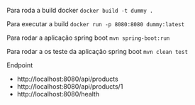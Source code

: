 Para roda a build docker `docker build -t dummy .`

Para executar a build `docker run -p 8080:8080 dummy:latest`

Para rodar a aplicação spring boot `mvn spring-boot:run`

Para rodar a os teste da aplicação spring boot `mvn clean test`

Endpoint
- http://localhost:8080/api/products
- http://localhost:8080/api/products/1
- http://localhost:8080/health
